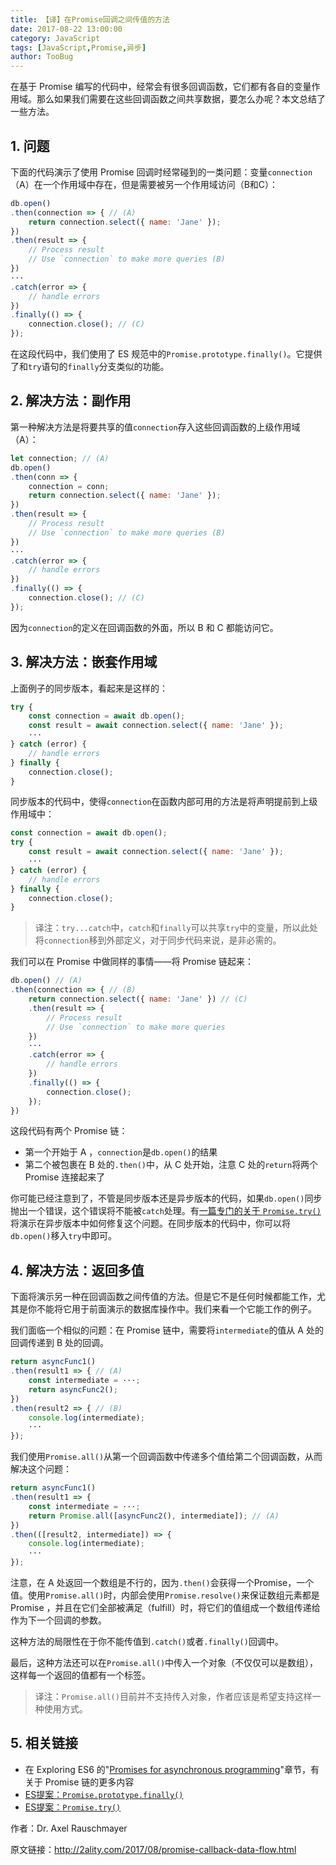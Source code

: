 ```yaml
---
title: 【译】在Promise回调之间传值的方法
date: 2017-08-22 13:00:00
category: JavaScript
tags: [JavaScript,Promise,异步]
author: TooBug
---
```


在基于 Promise 编写的代码中，经常会有很多回调函数，它们都有各自的变量作用域。那么如果我们需要在这些回调函数之间共享数据，要怎么办呢？本文总结了一些方法。

## 1. 问题

下面的代码演示了使用 Promise 回调时经常碰到的一类问题：变量`connection`（A）在一个作用域中存在，但是需要被另一个作用域访问（B和C）：

```javascript
db.open()
.then(connection => { // (A)
    return connection.select({ name: 'Jane' });
})
.then(result => {
    // Process result
    // Use `connection` to make more queries (B)
})
···
.catch(error => {
    // handle errors
})
.finally(() => {
    connection.close(); // (C)
});
```

在这段代码中，我们使用了 ES 规范中的`Promise.prototype.finally()`。它提供了和`try`语句的`finally`分支类似的功能。

<!-- more -->

## 2. 解决方法：副作用

第一种解决方法是将要共享的值`connection`存入这些回调函数的上级作用域（A）：

```javascript
let connection; // (A)
db.open()
.then(conn => {
    connection = conn;
    return connection.select({ name: 'Jane' });
})
.then(result => {
    // Process result
    // Use `connection` to make more queries (B)
})
···
.catch(error => {
    // handle errors
})
.finally(() => {
    connection.close(); // (C)
});
```

因为`connection`的定义在回调函数的外面，所以 B 和 C 都能访问它。

## 3. 解决方法：嵌套作用域

上面例子的同步版本，看起来是这样的：

```javascript
try {
    const connection = await db.open();
    const result = await connection.select({ name: 'Jane' });
    ···
} catch (error) {
    // handle errors
} finally {
    connection.close();
}
```

同步版本的代码中，使得`connection`在函数内部可用的方法是将声明提前到上级作用域中：

```javascript
const connection = await db.open();
try {
    const result = await connection.select({ name: 'Jane' });
    ···
} catch (error) {
    // handle errors
} finally {
    connection.close();        
}
```

> 译注：`try...catch`中，`catch`和`finally`可以共享`try`中的变量，所以此处将`connection`移到外部定义，对于同步代码来说，是非必需的。

我们可以在 Promise 中做同样的事情——将 Promise 链起来：

```javascript
db.open() // (A)
.then(connection => { // (B)
    return connection.select({ name: 'Jane' }) // (C)
    .then(result => {
        // Process result
        // Use `connection` to make more queries
    })
    ···
    .catch(error => {
        // handle errors
    })
    .finally(() => {
        connection.close();
    });    
})
```

这段代码有两个 Promise 链：

- 第一个开始于 A ，`connection`是`db.open()`的结果
- 第二个被包裹在 B 处的`.then()`中，从 C 处开始，注意 C 处的`return`将两个 Promise 连接起来了

你可能已经注意到了，不管是同步版本还是异步版本的代码，如果`db.open()`同步抛出一个错误，这个错误将不能被`catch`处理。有[一篇专门的关于 `Promise.try()`](http://2ality.com/2017/08/promise-try.html)将演示在异步版本中如何修复这个问题。在同步版本的代码中，你可以将`db.open()`移入`try`中即可。

## 4. 解决方法：返回多值

下面将演示另一种在回调函数之间传值的方法。但是它不是任何时候都能工作，尤其是你不能将它用于前面演示的数据库操作中。我们来看一个它能工作的例子。

我们面临一个相似的问题：在 Promise 链中，需要将`intermediate`的值从 A 处的回调传递到 B 处的回调。

```javascript
return asyncFunc1()
.then(result1 => { // (A)
    const intermediate = ···;
    return asyncFunc2();
})
.then(result2 => { // (B)
    console.log(intermediate);
    ···
});
```

我们使用`Promise.all()`从第一个回调函数中传递多个值给第二个回调函数，从而解决这个问题：

```javascript
return asyncFunc1()
.then(result1 => {
    const intermediate = ···;
    return Promise.all([asyncFunc2(), intermediate]); // (A)
})
.then(([result2, intermediate]) => {
    console.log(intermediate);
    ···
});
```

注意，在 A 处返回一个数组是不行的，因为`.then()`会获得一个Promise，一个值。使用`Promise.all()`时，内部会使用`Promise.resolve()`来保证数组元素都是 Promise ，并且在它们全部被满足（fulfill）时，将它们的值组成一个数组传递给作为下一个回调的参数。

这种方法的局限性在于你不能传值到`.catch()`或者`.finally()`回调中。

最后，这种方法还可以在`Promise.all()`中传入一个对象（不仅仅可以是数组），这样每一个返回的值都有一个标签。

> 译注：`Promise.all()`目前并不支持传入对象，作者应该是希望支持这样一种使用方式。

## 5. 相关链接

- 在 Exploring ES6 的"[Promises for asynchronous programming](http://exploringjs.com/es6/ch_promises.html)"章节，有关于 Promise 链的更多内容
- [ES提案：`Promise.prototype.finally()`](http://2ality.com/2017/07/promise-prototype-finally.html)
- [ES提案：`Promise.try()`](http://2ality.com/2017/08/promise-try.html)

作者：Dr. Axel Rauschmayer

原文链接：<http://2ality.com/2017/08/promise-callback-data-flow.html>
